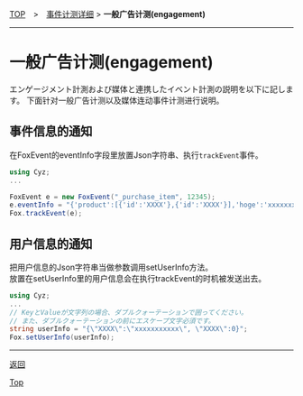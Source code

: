 [TOP](../../../README.md)　>　[事件计测详细](../README.md) > **一般广告计测(engagement)**

---

# 一般广告计测(engagement)

エンゲージメント計測および媒体と連携したイベント計測の説明を以下に記します。
下面针对一般广告计测以及媒体连动事件计测进行说明。

## 事件信息的通知

在FoxEvent的eventInfo字段里放置Json字符串、执行`trackEvent`事件。

```cs
using Cyz;
...

FoxEvent e = new FoxEvent("_purchase_item", 12345);
e.eventInfo = "{'product':[{'id':'XXXX'},{'id':'XXXX'}],'hoge':'xxxxxxxxxxx'}";
Fox.trackEvent(e);
```


## 用户信息的通知

把用户信息的Json字符串当做参数调用setUserInfo方法。<br>
放置在setUserInfo里的用户信息会在执行trackEvent的时机被发送出去。

```cs
using Cyz;
...
// KeyとValueが文字列の場合、ダブルクォーテーションで囲ってください。
// また、ダブルクォーテーションの前にエスケープ文字必須です。
string userInfo = "{\"XXXX\":\"xxxxxxxxxxx\", \"XXXX\":0}";
Fox.setUserInfo(userInfo);
```

---
[返回](../README.md)

[Top](../../../README.md)
